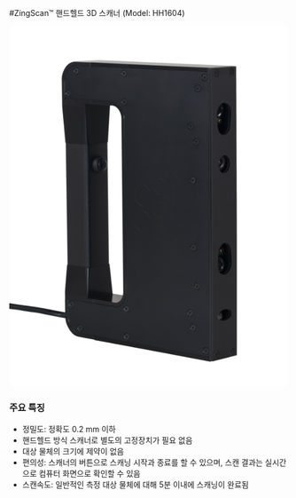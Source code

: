 #ZingScan™ 핸드헬드 3D 스캐너 (Model: HH1604)

![ScreenShot](images/ZingScan.png)

### 주요 특징
* 정밀도: 정확도 0.2 mm 이하
* 핸드헬드 방식 스캐너로 별도의 고정장치가 필요 없음
* 대상 물체의 크기에 제약이 없음
* 편의성: 스캐너의 버튼으로 스캐닝 시작과 종료를 할 수 있으며, 스캔 결과는 실시간으로 컴퓨터 화면으로 확인할 수 있음
* 스캔속도: 일반적인 측정 대상 물체에 대해 5분 이내에 스캐닝이 완료됨
